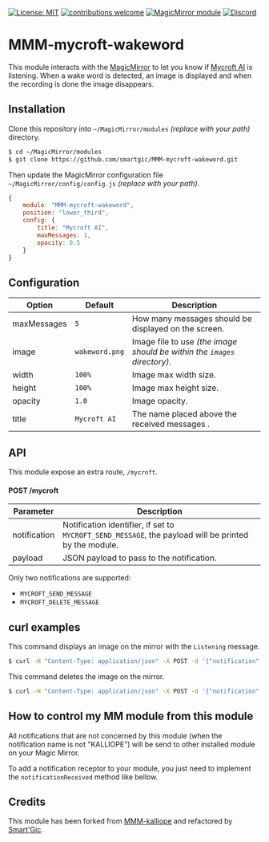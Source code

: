 
[![License: MIT](https://img.shields.io/badge/License-MIT-yellow.svg)](https://opensource.org/licenses/MIT) [![contributions welcome](https://img.shields.io/badge/contributions-welcome-pink.svg?style=flat)](https://github.com/smartgic/MMM-mycroft-wakewordpulls) [![MagicMirror module](https://img.shields.io/badge/MagicMirror-module-blue)](https://magicmirror.builders/) [![Discord](https://img.shields.io/discord/809074036733902888)](https://discord.gg/Vu7Wmd9j) 

# MMM-mycroft-wakeword

This module interacts with the [MagicMirror](https://magicmirror.builders/) to let you know if [Mycroft AI](https://mycroft.ai/) is listening. When a wake word is detected, an image is displayed and when the recording is done the image disappears.

## Installation

Clone this repository into `~/MagicMirror/modules` *(replace with your path)* directory.

```bash
$ cd ~/MagicMirror/modules
$ git clone https://github.com/smartgic/MMM-mycroft-wakeword.git
```

Then update the MagicMirror configuration file `~/MagicMirror/config/config.js` *(replace with your path)*.

```js
{
    module: "MMM-mycroft-wakeword",
    position: "lower_third",
    config: {
        title: "Mycroft AI",
        maxMessages: 1,
        opacity: 0.5
    }
}
```

## Configuration

| Option       | Default        | Description                                                              |
|--------------|----------------|--------------------------------------------------------------------------|
| maxMessages  | `5`            | How many messages should be displayed on the screen.                     |
| image        | `wakeword.png` | Image file to use *(the image should be within the `images` directory)*. |
| width        | `100%`         | Image max width size.                                                    |
| height       | `100%`         | Image max height size.                                                   |
| opacity      | `1.0`          | Image opacity.                                                           |
| title        | `Mycroft AI`   | The name placed above the received messages .                            |

## API

This module expose an extra route, `/mycroft`.
#### POST /mycroft

| Parameter    | Description                                                                                           |
|--------------|-------------------------------------------------------------------------------------------------------|
| notification | Notification identifier, if set to `MYCROFT_SEND_MESSAGE`, the payload will be printed by the module. |
| payload      | JSON payload to pass to the notification.                                                             |

Only two notifications are supported:
- `MYCROFT_SEND_MESSAGE`
- `MYCROFT_DELETE_MESSAGE`

## curl examples

This command displays an image on the mirror with the `Listening` message.

```bash
$ curl -H "Content-Type: application/json" -X POST -d '{"notification":"MYCROFT_SEND_MESSAGE", "payload": "Listening"}' http://192.168.1.97:8080/mycroft
```

This command deletes the image on the mirror.

```bash
$ curl -H "Content-Type: application/json" -X POST -d '{"notification":"MYCROFT_DELETE_MESSAGE", "payload": "null"}' http://192.168.1.97:8080/mycroft
```

## How to control my MM module from this module

All notifications that are not concerned by this module (when the notification name is not "KALLIOPE") will be send to other installed module on your Magic Mirror.

To add a notification receptor to your module, you just need to implement the `notificationReceived` method like bellow.

## Credits

This module has been forked from [MMM-kalliope](https://github.com/kalliope-project/MMM-kalliope) and refactored by [Smart'Gic](https://smartgic.io).
